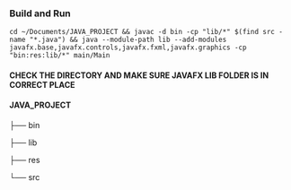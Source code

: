 ### Build and Run

```
cd ~/Documents/JAVA_PROJECT && javac -d bin -cp "lib/*" $(find src -name "*.java") && java --module-path lib --add-modules javafx.base,javafx.controls,javafx.fxml,javafx.graphics -cp "bin:res:lib/*" main/Main
```
#### CHECK THE DIRECTORY AND MAKE SURE JAVAFX LIB FOLDER IS IN CORRECT PLACE 

#### JAVA_PROJECT

├── bin

├── lib

├── res

└── src
